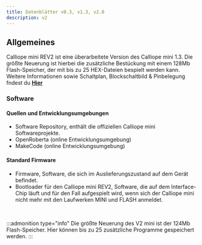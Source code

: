 ```yaml
---
title: Datenblätter v0.3, v1.3, v2.0
description: v2
---
```


## Allgemeines

Calliope mini REV2 ist eine überarbeitete Version des Calliope mini 1.3. Die größte Neuerung ist hierbei die zusätzliche Bestückung mit einem 128Mb Flash-Speicher, der mit bis zu 25 HEX-Dateien bespielt werden kann.  
Weitere Informationen sowie Schaltplan, Blockschaltbild & Pinbelegung fndest du **[Hier](https://calliope-mini.github.io/v20/)** 

### Software
  
#### Quellen und Entwicklungsumgebungen

- Software Repository, enthält die offiziellen Calliope mini Softwareprojekte.
- OpenRoberta (online Entwicklungsumgebung)
- MakeCode (online Entwicklungsumgebung)

#### Standard Firmware

- Firmware, Software, die sich im Auslieferungszustand auf dem Gerät befindet.
- Bootloader für den Calliope mini REV2, Software, die auf dem Interface-Chip läuft und für den Fall aufgespielt wird, wenn sich der Calliope mini nicht mehr mit den Laufwerken MINI und FLASH anmeldet. 

<br>

:::admonition type="info"
Die größte Neuerung des V2 mini ist der 124Mb Flash-Speicher. Hier können bis zu 25 zusätzliche Programme gespeichert werden.
:::
